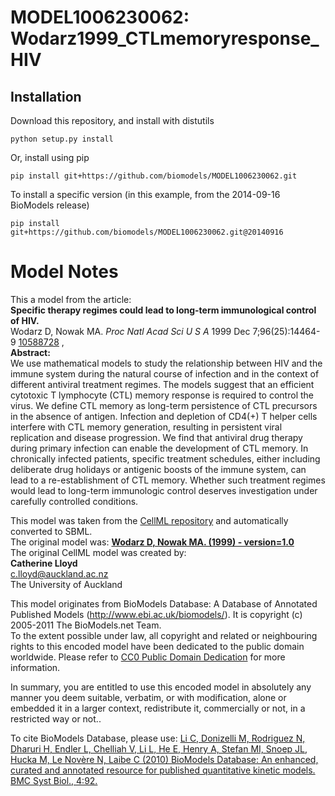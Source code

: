 # MODEL1006230062: Wodarz1999_CTLmemoryresponse_HIV

## Installation

Download this repository, and install with distutils

`python setup.py install`

Or, install using pip

`pip install git+https://github.com/biomodels/MODEL1006230062.git`

To install a specific version (in this example, from the 2014-09-16 BioModels release)

`pip install git+https://github.com/biomodels/MODEL1006230062.git@20140916`


# Model Notes


This a model from the article:  
**Specific therapy regimes could lead to long-term immunological control of HIV.**   
Wodarz D, Nowak MA. _Proc Natl Acad Sci U S A_ 1999 Dec 7;96(25):14464-9
[10588728](http://www.ncbi.nlm.nih.gov/pubmed/10588728) ,  
**Abstract:**   
We use mathematical models to study the relationship between HIV and the
immune system during the natural course of infection and in the context of
different antiviral treatment regimes. The models suggest that an efficient
cytotoxic T lymphocyte (CTL) memory response is required to control the virus.
We define CTL memory as long-term persistence of CTL precursors in the absence
of antigen. Infection and depletion of CD4(+) T helper cells interfere with
CTL memory generation, resulting in persistent viral replication and disease
progression. We find that antiviral drug therapy during primary infection can
enable the development of CTL memory. In chronically infected patients,
specific treatment schedules, either including deliberate drug holidays or
antigenic boosts of the immune system, can lead to a re-establishment of CTL
memory. Whether such treatment regimes would lead to long-term immunologic
control deserves investigation under carefully controlled conditions.

This model was taken from the [CellML
repository](http://www.cellml.org/models) and automatically converted to SBML.  
The original model was: [ **Wodarz D, Nowak MA. (1999) - version=1.0**
](http://models.cellml.org/exposure/2ce81f8abff72fcd37f9b8ed21133b99)  
The original CellML model was created by:  
**Catherine Lloyd**   
c.lloyd@auckland.ac.nz  
The University of Auckland  

This model originates from BioModels Database: A Database of Annotated
Published Models (http://www.ebi.ac.uk/biomodels/). It is copyright (c)
2005-2011 The BioModels.net Team.  
To the extent possible under law, all copyright and related or neighbouring
rights to this encoded model have been dedicated to the public domain
worldwide. Please refer to [CC0 Public Domain
Dedication](http://creativecommons.org/publicdomain/zero/1.0/) for more
information.

In summary, you are entitled to use this encoded model in absolutely any
manner you deem suitable, verbatim, or with modification, alone or embedded it
in a larger context, redistribute it, commercially or not, in a restricted way
or not..  
  
To cite BioModels Database, please use: [Li C, Donizelli M, Rodriguez N,
Dharuri H, Endler L, Chelliah V, Li L, He E, Henry A, Stefan MI, Snoep JL,
Hucka M, Le Novère N, Laibe C (2010) BioModels Database: An enhanced, curated
and annotated resource for published quantitative kinetic models. BMC Syst
Biol., 4:92.](http://www.ncbi.nlm.nih.gov/pubmed/20587024)


